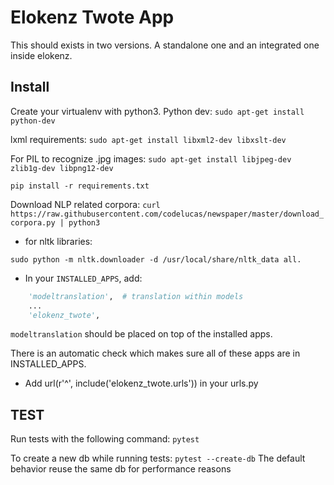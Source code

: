 Elokenz Twote App
=================

This should exists in two versions. A standalone one and an integrated one inside elokenz.


Install
-------

Create your virtualenv with python3.
Python dev:
`sudo apt-get install python-dev`

lxml requirements:
`sudo apt-get install libxml2-dev libxslt-dev`

For PIL to recognize .jpg images:
`sudo apt-get install libjpeg-dev zlib1g-dev libpng12-dev`

`pip install -r requirements.txt`


Download NLP related corpora:
`curl https://raw.githubusercontent.com/codelucas/newspaper/master/download_corpora.py | python3`




- for nltk libraries:
```
sudo python -m nltk.downloader -d /usr/local/share/nltk_data all.
```

- In your `INSTALLED_APPS`, add:

```python
    'modeltranslation',  # translation within models
    ...
    'elokenz_twote',
```

`modeltranslation` should be placed on top of the installed apps.

There is an automatic check which makes sure all of these apps are in INSTALLED_APPS.

- Add url(r'^', include('elokenz_twote.urls')) in your urls.py


TEST
----

Run tests with the following command:
`pytest`

To create a new db while running tests: `pytest --create-db`
The default behavior reuse the same db for performance reasons
